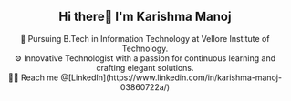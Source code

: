 <h2 align="center">Hi there👋 I'm Karishma Manoj</h2>

<p align="center">
  🏢 Pursuing B.Tech in Information Technology at Vellore Institute of Technology.<br>
  ⚙️ Innovative Technologist with a passion for continuous learning and crafting elegant solutions.<br>
  🤝🏻 Reach me @[LinkedIn](https://www.linkedin.com/in/karishma-manoj-03860722a/)
</p>


